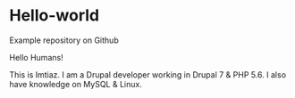 # Hello-world
Example repository on Github

Hello Humans!

This is Imtiaz.
I am a Drupal developer working in Drupal 7 & PHP 5.6. I also have knowledge on MySQL & Linux.
